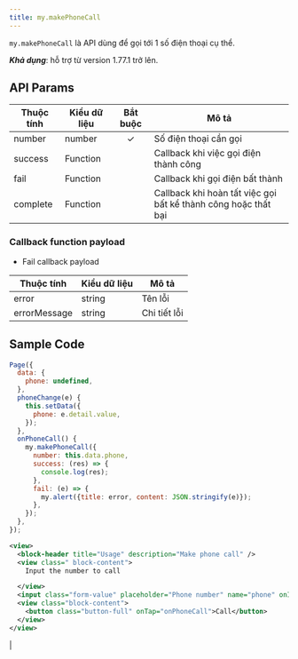 ```yaml
---
title: my.makePhoneCall
---
```


`my.makePhoneCall` là API dùng để gọi tới 1 số điện thoại cụ thể.

***Khả dụng***: hỗ trợ từ version 1.77.1 trở lên.

## API Params

| Thuộc tính | Kiểu dữ liệu | Bắt buộc | Mô tả                                                          |
| ---------- | ------------ | :------: | -------------------------------------------------------------- |
| number     | number       |    ✓     | Số điện thoại cần gọi                                          |
| success    | Function     |          | Callback khi việc gọi điện thành công                          |
| fail       | Function     |          | Callback khi gọi điện bất thành                                |
| complete   | Function     |          | Callback khi hoàn tất việc gọi bất kể thành công hoặc thất bại |

### Callback function payload

* Fail callback payload 

| Thuộc tính   | Kiểu dữ liệu | Mô tả        |
| ------------ | ------------ | ------------ |
| error        | string       | Tên lỗi      |
| errorMessage | string       | Chi tiết lỗi |

## Sample Code

```js title=index.js
Page({
  data: {
    phone: undefined,
  },
  phoneChange(e) {
    this.setData({
      phone: e.detail.value,
    });
  },
  onPhoneCall() {
    my.makePhoneCall({
      number: this.data.phone,
      success: (res) => {
        console.log(res);
      },
      fail: (e) => {
        my.alert({title: error, content: JSON.stringify(e)});
      },
    });
  },
});
```

```xml title=index.txml
<view>
  <block-header title="Usage" description="Make phone call" />
  <view class=" block-content">
    Input the number to call

  </view>
  <input class="form-value" placeholder="Phone number" name="phone" onInput="phoneChange"></input>
  <view class="block-content">
    <button class="button-full" onTap="onPhoneCall">Call</button>
  </view>
</view>
```
|